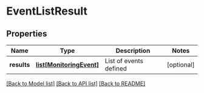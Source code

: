 # EventListResult

## Properties
Name | Type | Description | Notes
------------ | ------------- | ------------- | -------------
**results** | [**list[MonitoringEvent]**](MonitoringEvent.md) | List of events defined | [optional] 

[[Back to Model list]](../README.md#documentation-for-models) [[Back to API list]](../README.md#documentation-for-api-endpoints) [[Back to README]](../README.md)

